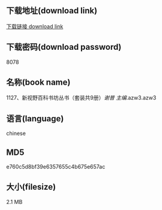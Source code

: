 ## 下载地址(download link)
[下载链接 download link](https://voluble-croquembouche-d321dc.netlify.app/?s=1127%E3%80%81%E6%96%B0%E8%A7%86%E9%87%8E%E7%99%BE%E7%A7%91%E4%B9%A6%E5%9D%8A%E4%B8%9B%E4%B9%A6%EF%BC%88%E5%A5%97%E8%A3%85%E5%85%B19%E5%86%8C%EF%BC%89_%E8%B0%A2%E6%99%AE+%E4%B8%BB%E7%BC%96_.azw3)

## 下载密码(download password)
8078

## 名称(book name)
1127、新视野百科书坊丛书（套装共9册）_谢普 主编_.azw3.azw3

## 语言(language)
chinese

## MD5
e760c5d8bf39e6357655c4b675e657ac

## 大小(filesize)
2.1 MB
